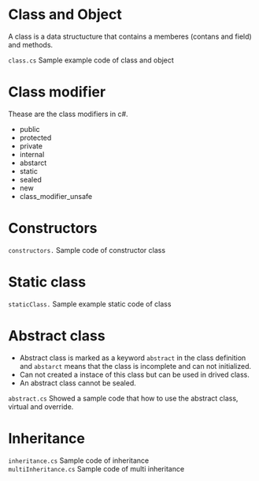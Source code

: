 # Class and Object

A class is a data structucture that contains a memberes (contans and field) and methods.

`class.cs`  Sample example code of class  and object

# Class modifier
Thease are the class modifiers in c#.

- public   
- protected  
- private  
- internal  
- abstarct   
- static   
- sealed   
- new  
- class_modifier_unsafe  

# Constructors
`constructors.` Sample code of constructor class  

# Static class
`staticClass.`  Sample example static code of class  

# Abstract class

- Abstract class is marked as a keyword `abstract` in the class definition and `abstarct` means that the class is incomplete and can not initialized. 
- Can not created a instace of this class but can be used in drived class.
- An abstract class cannot be sealed.

`abstract.cs` Showed a sample code that how to use the abstract class, virtual and override.  

# Inheritance
`inheritance.cs` Sample code of inheritance   
`multiInheritance.cs` Sample code of multi inheritance  